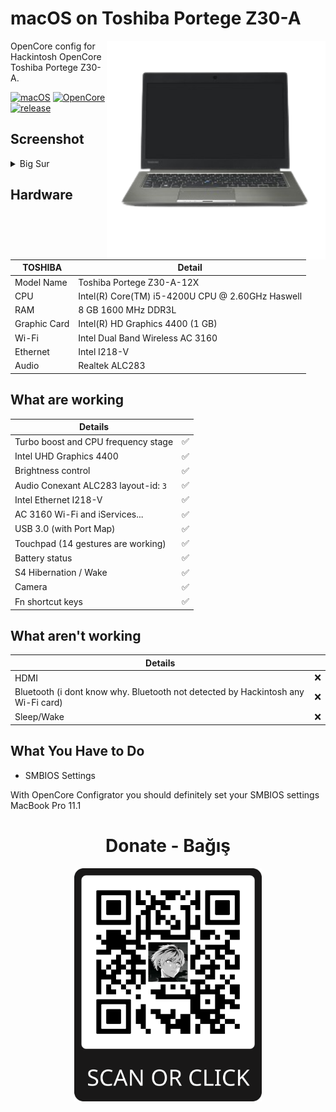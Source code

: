 <!-- omit in toc -->
# macOS on Toshiba Portege Z30-A

<img align="right" src="https://github.com/relaxewdy/Toshiba-Portege-Z30-A-Hackintosh/blob/main/PortegeZ30-A.png" width="350px" alt="preview">

OpenCore config for Hackintosh OpenCore Toshiba Portege Z30-A.

[![macOS](https://img.shields.io/badge/macOS-11.6.3-orange)](https://www.apple.com/tr/macos/big-sur/)
[![OpenCore](https://img.shields.io/badge/OpenCore-0.7.7-9cf)](https://github.com/acidanthera/OpenCorePkg)
[![release](https://img.shields.io/badge/download-lastest%20version-blue.svg)](https://github.com/relaxewdy/Toshiba-Portege-Z30-A-Hackintosh/releases)

## Screenshot
<details>
<summary>Big Sur</summary>

![](https://i.loli.net/2021/02/17/svA1zWm6CrGBDu3.png)

</details>

<!-- omit in toc -->
## Hardware

| **TOSHIBA** | Detail                                                  |
| ------------------- | ------------------------------------------- |
| Model Name      | Toshiba Portege Z30-A-12X      |
| CPU              | Intel(R) Core(TM) i5-4200U CPU @ 2.60GHz Haswell             |
| RAM           | 8 GB 1600 MHz DDR3L    |
| Graphic Card | Intel(R) HD Graphics 4400 (1 GB)                     |
| Wi-Fi             | Intel Dual Band Wireless AC 3160 |
| Ethernet             | Intel I218-V |
| Audio       | Realtek ALC283                      |


## What are working

| **Details**                                |                                    |
| -----------------------------------  | -------- |
|  Turbo boost and CPU frequency stage |  ✅  |
|  Intel UHD Graphics 4400              |  ✅  |
|  Brightness control                  |  ✅  |
|  Audio Conexant ALC283 layout-id: `3` |  ✅  |
|  Intel Ethernet I218-V            |  ✅  | 
|  AC 3160 Wi-Fi and iServices...         |  ✅  |
|  USB 3.0 (with Port Map)        |  ✅  |
|  Touchpad (14 gestures are working)   |  ✅  |
|  Battery status   |  ✅  |
|  S4 Hibernation / Wake   |  ✅  |
|  Camera   |  ✅  |
|  Fn shortcut keys   |  ✅  |
 
## What aren't working
| **Details**                                |                                    |
| -----------------------------------  | -------- |
|  HDMI |  ❌  |
|  Bluetooth (i dont know why. Bluetooth not detected by Hackintosh any Wi-Fi card) |  ❌  |
|  Sleep/Wake |  ❌  |

## What You Have to Do

- SMBIOS Settings


 
With OpenCore Configrator you should definitely set your SMBIOS settings  MacBook Pro 11.1

<h1 align="center"> Donate - Bağış </h1>
<p align="center">
<a href="https://github.com/yusfklncc/yusfklncc/blob/main/Donate%20-%20Ba%C4%9F%C4%B1%C5%9F.md">
  <img src="https://github.com/yusfklncc/yusfklncc/blob/main/Resources/Donate.png" width="300">
